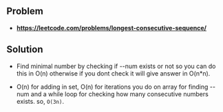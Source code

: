 ## Problem

- **https://leetcode.com/problems/longest-consecutive-sequence/**

## Solution

- Find minimal number by checking if --num exists or not so you can do this in O(n) otherwise if you dont check it will give answer in O(n\*n).

- O(n) for adding in set, O(n) for iterations you do on array for finding --num and a while loop for checking how many consecutive numbers exists. so, `O(3n)`.
